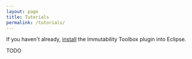 ```yaml
---
layout: page
title: Tutorials
permalink: /tutorials/
---
```


If you haven't already, [install](/immutability-toolbox/install) the Immutability Toolbox plugin into Eclipse.

TODO